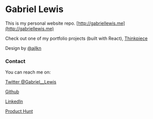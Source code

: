# Gabriel Lewis

This is my personal website repo. [http://gabriellewis.me](http://gabriellewis.me)

Check out one of my portfolio projects (built with React), [Thinkpiece](http://thinkpiece.space)

Design by [@ajlkn](https://aj.lkn.io/)

### Contact

You can reach me on:

[Twitter @Gabriel__Lewis](https://www.twitter.com/gabriel__lewis)

[Github](https://www.github.com/gabriel-lewis)

[LinkedIn](https://www.linkedin.com/in/gabriellewis0)

[Product Hunt](https://www.producthunt.com/@gabriel__lewis)
